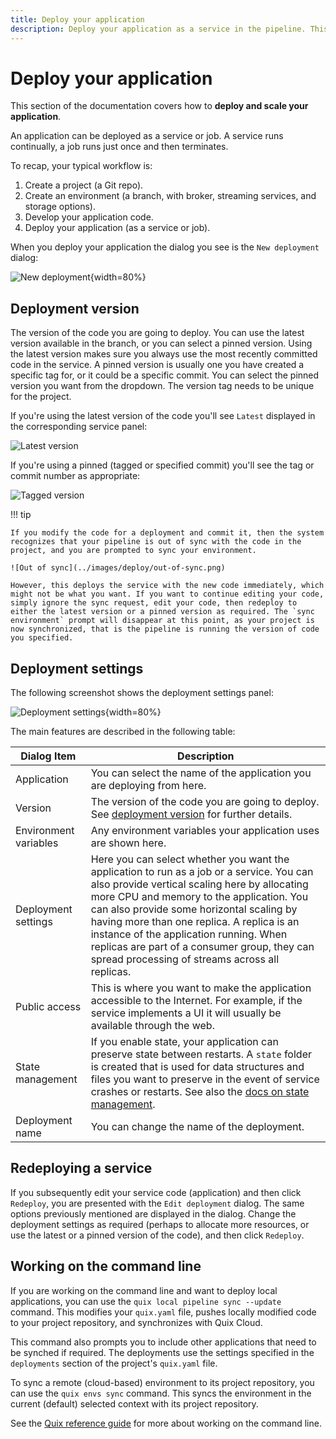 ```yaml
---
title: Deploy your application
description: Deploy your application as a service in the pipeline. This documentation describes how to deploy and redeploy a service.
---
```


# Deploy your application

This section of the documentation covers how to **deploy and scale your application**. 

An application can be deployed as a service or job. A service runs continually, a job runs just once and then terminates.

To recap, your typical workflow is:

1. Create a project (a Git repo).
2. Create an environment (a branch, with broker, streaming services, and storage options).
3. Develop your application code.
4. Deploy your application (as a service or job).

When you deploy your application the dialog you see is the `New deployment` dialog:

![New deployment](../images/deploy/new-deployment-dialog.png){width=80%}

## Deployment version

The version of the code you are going to deploy. You can use the latest version available in the branch, or you can select a pinned version. Using the latest version makes sure you always use the most recently committed code in the service. A pinned version is usually one you have created a specific tag for, or it could be a specific commit. You can select the pinned version you want from the dropdown. The version tag needs to be unique for the project.

If you're using the latest version of the code you'll see `Latest` displayed in the corresponding service panel:

![Latest version](../images/deploy/deployment-latest-version.png)

If you're using a pinned (tagged or specified commit) you'll see the tag or commit number as appropriate:

![Tagged version](../images/deploy/deployment-tagged-version.png)

!!! tip

    If you modify the code for a deployment and commit it, then the system recognizes that your pipeline is out of sync with the code in the project, and you are prompted to sync your environment. 
    
    ![Out of sync](../images/deploy/out-of-sync.png)
    
    However, this deploys the service with the new code immediately, which might not be what you want. If you want to continue editing your code, simply ignore the sync request, edit your code, then redeploy to either the latest version or a pinned version as required. The `sync environment` prompt will disappear at this point, as your project is now synchronized, that is the pipeline is running the version of code you specified.

## Deployment settings

The following screenshot shows the deployment settings panel:

![Deployment settings](../images/deploy/deployment-settings.png){width=80%}

The main features are described in the following table:

| Dialog Item | Description |
|----|----|
| Application | You can select the name of the application you are deploying from here. |
| Version | The version of the code you are going to deploy. See [deployment version](#deployment-version) for further details. |
| Environment variables | Any environment variables your application uses are shown here. |
| Deployment settings | Here you can select whether you want the application to run as a job or a service. You can also provide vertical scaling here by allocating more CPU and memory to the application. You can also provide some horizontal scaling by having more than one replica. A replica is an instance of the application running. When replicas are part of a consumer group, they can spread processing of streams across all replicas. |
| Public access | This is where you want to make the application accessible to the Internet. For example, if the service implements a UI it will usually be available through the web. |
| State management | If you enable state, your application can preserve state between restarts. A `state` folder is created that is used for data structures and files you want to preserve in the event of service crashes or restarts. See also the [docs on state management](./state-management.md). |
| Deployment name | You can change the name of the deployment. |

## Redeploying a service

If you subsequently edit your service code (application) and then click `Redeploy`, you are presented with the `Edit deployment` dialog. The same options previously mentioned are displayed in the dialog. Change the deployment settings as required (perhaps to allocate more resources, or use the latest or a pinned version of the code), and then click `Redeploy`.

## Working on the command line

If you are working on the command line and want to deploy local applications, you can use the `quix local pipeline sync --update` command. This modifies your `quix.yaml` file, pushes locally modified code to your project repository, and synchronizes with Quix Cloud. 

This command also prompts you to include other applications that need to be synched if required. The deployments use the settings specified in the `deployments` section of the project's `quix.yaml` file.

To sync a remote (cloud-based) environment to its project repository, you can use the `quix envs sync` command. This syncs the environment in the current (default) selected context with its project repository.

See the [Quix reference guide](../cli/cli-reference.md) for more about working on the command line.

